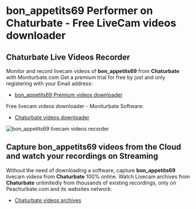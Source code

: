 # bon_appetits69 Performer on Chaturbate - Free LiveCam videos downloader

## Chaturbate Live Videos Recorder

Monitor and record livecam videos of **bon_appetits69** from **Chaturbate** with Moniturbate.com
Get a premium trial for free by just and only registering with your Email address:
* [bon_appetits69 Premium videos downloader](https://moniturbate.com/request-demo-licence-key.html)

Free livecam videos downloader - Moniturbate Software:
* [Chaturbate videos downloader](https://moniturbate.com/moniturbate-download-software.html)

![bon_appetits69 livecam videos recorder](https://peachurnet.com/templates/moniturbate-software.png)


## Capture bon_appetits69 videos from the Cloud and watch your recordings on Streaming

Without the need of downloading a software, capture **bon_appetits69** livecam videos from **Chaturbate** 100% online.
Watch Livecam archives from **Chaturbate** unlimitedly from thousands of existing recordings, only on Peachurbate.com and its websites network:
* [Chaturbate videos archives](https://peachurnet.com/)